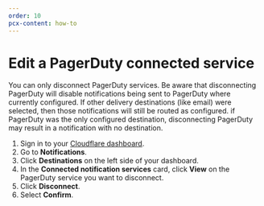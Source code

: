 ```yaml
---
order: 10
pcx-content: how-to
---
```


# Edit a PagerDuty connected service

You can only disconnect PagerDuty services. Be aware that disconnecting PagerDuty will disable notifications being sent to PagerDuty where currently configured. If other delivery destinations (like email) were selected, then those notifications will still be routed as configured. if PagerDuty was the only configured destination, disconnecting PagerDuty may result in a notification with no destination.

1. Sign in to your [Cloudflare dashboard](https://dash.cloudflare.com/login).
1. Go to **Notifications**.
1. Click **Destinations** on the left side of your dashboard.
1. In the **Connected notification services** card, click **View** on the PagerDuty service you want to disconnect.
1. Click **Disconnect**.
1. Select **Confirm**.
